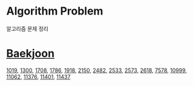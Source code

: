 # Algorithm Problem
알고리즘 문제 정리  

# [Baekjoon](https://acmicpc.net)  
[1019](./Baekjoon/1019/solve.md), [1300](./Baekjoon/1300/solve.md), [1708](./Baekjoon/1708/solve.md), [1786](./Baekjoon/1786/solve.md), [1918](./Baekjoon/1918/solve.md), [2150](./Baekjoon/2150/solve.md), [2482](./Baekjoon/2482/solve.md), [2533](./Baekjoon/2533/solve.md), [2573](./Baekjoon/2573/solve.md), [2618](./Baekjoon/2618/solve.md), [7578](./Baekjoon/7578/solve.md), [10999](./Baekjoon/10999/solve.md), [11062](./Baekjoon/11062/solve.md), [11376](./Baekjoon/11376/solve.md), [11401](./Baekjoon/11401/solve.md), [11437](./Baekjoon/11437/solve.md)  
